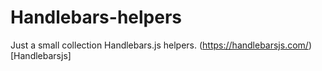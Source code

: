 # Handlebars-helpers

Just a small collection Handlebars.js helpers. (https://handlebarsjs.com/)[Handlebarsjs]
